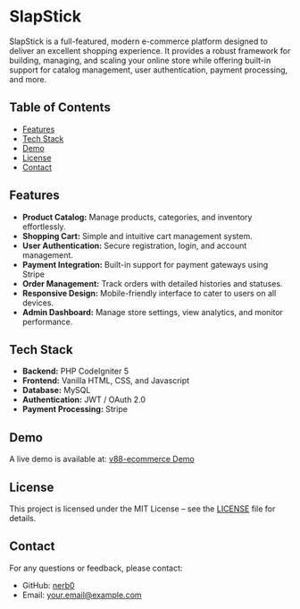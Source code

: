 
# SlapStick

SlapStick is a full-featured, modern e-commerce platform designed to deliver an excellent shopping experience. It provides a robust framework for building, managing, and scaling your online store while offering built-in support for catalog management, user authentication, payment processing, and more.

## Table of Contents

- [Features](#features)
- [Tech Stack](#tech-stack)
- [Demo](#demo)
- [License](#license)
- [Contact](#contact)

## Features

- **Product Catalog:** Manage products, categories, and inventory effortlessly.
- **Shopping Cart:** Simple and intuitive cart management system.
- **User Authentication:** Secure registration, login, and account management.
- **Payment Integration:** Built-in support for payment gateways using Stripe
- **Order Management:** Track orders with detailed histories and statuses.
- **Responsive Design:** Mobile-friendly interface to cater to users on all devices.
- **Admin Dashboard:** Manage store settings, view analytics, and monitor performance.

## Tech Stack

- **Backend:** PHP CodeIgniter 5
- **Frontend:** Vanilla HTML, CSS, and Javascript
- **Database:** MySQL
- **Authentication:** JWT / OAuth 2.0
- **Payment Processing:** Stripe

## Demo

A live demo is available at: [v88-ecommerce Demo](https://www.youtube.com/watch?v=jpbHBKC8vag&list=PL0hM9oGxTpCjqfluHsLRsDEoaiR33qroe)  


## License

This project is licensed under the MIT License – see the [LICENSE](LICENSE) file for details.

## Contact

For any questions or feedback, please contact:

- GitHub: [nerb0](https://github.com/nerb0)
- Email: your.email@example.com

